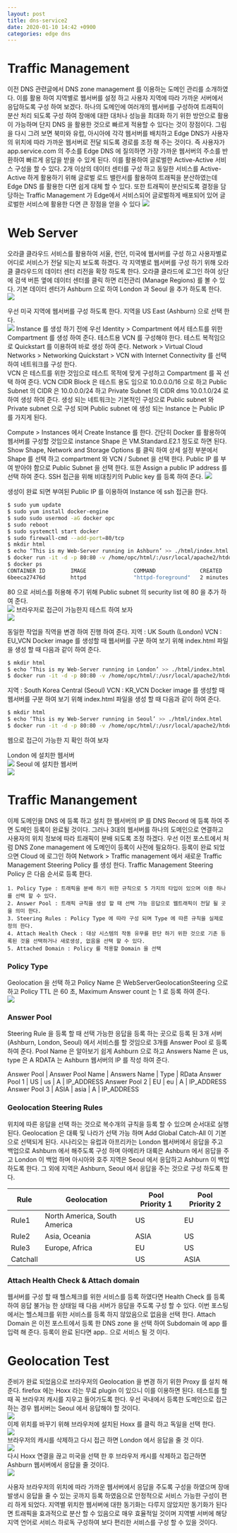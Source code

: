 ```yaml
---
layout: post
title: dns-service2
date: 2020-01-10 14:42 +0900
categories: edge dns
---
```

# Traffic Management
이전 DNS 관련글에서 DNS zone management 를 이용하는 도메인 관리를 소개하였다. 이를 활용 하여 지역별로 웹서버를 설정 하고 사용자 지역에 따라 가까운 서버에서 응답하도록 구성 하여 보겠다. 하나의 도메인에 여러개의 웹서버를 구성하여 트래픽이 분산 처리 되도록 구성 하여 장애에 대한 대처나 성능을 최대화 하기 위한 방안으로 활용이 가능하며 단지 DNS 을 활용한 것으로 빠르게 적용할 수 있다는 것이 장점이다.
그림을 다시 그려 보면 북미와 유럽, 아시아에 각각 웹서버를 배치하고 Edge DNS가 사용자의 위치에 따라 가까운 웹서버로 전달 되도록 경로를 조정 해 주는 것이다. 즉 사용자가 app.service.com 의 주소를 Edge DNS 에 질의하면 가장 가까운 웹서버의 주소를 반환하여 빠르게 응답을 받을 수 있게 된다. 이를 활용하여 글로벌한 Active-Active 서비스 구성을 할 수 있다. 2개 이상의 데이터 센터를 구성 하고 동일한 서비스를 Active-Active 하게 활용하기 위해 글로벌 로드 밸란서를 활용하여 트래픽을 분산하였는데 Edge DNS 를 활용한 다면 쉽게 대체 할 수 있다. 또한 트래픽이 분산되도록 결정을 담당하는 Traffic Management 가 Edge에서 서비스되어 글로벌하게 배포되어 있어 글로벌한 서비스에 활용한 다면 큰 장점을 얻을 수 있다
![](/image/dns-service2/dns-service-1.png)

# Web Server
오라클 클라우드 서비스를 활용하여 서울, 런던, 미국에 웹서버를 구성 하고 사용자별로 어디로 서비스가 전달 되는지 보도록 하겠다. 각 지역별로 웹서버를 구성 하기 위해 오라클 클라우드의 데이터 센터 리전을 확장 하도록 한다. 오라클 클라드에 로그인 하여 상단에 검색 버튼 옆에 데이터 센터를 클릭 하면 리전관리 (Manage Regions) 를 볼 수 있다. 기본 데이터 센터가 Ashburn 으로 하여 London 과 Seoul 을 추가 하도록 한다.  
![](/image/dns-service2/dns-service-2.png)

우선 미국 지역에 웹서버를 구성 하도록 한다. 지역을 US East (Ashburn) 으로 선택 한다.  
![](/image/dns-service2/dns-service-3.png)
Instance 를 생성 하기 전에 우선 Identity > Compartment 에서 테스트를 위한 Compartment 를 생성 하여 준다.
테스트용 VCN 를 구성해야 한다. 테스트 복적임으로 Quickstart 를 이용하여 바로 생성 하여 준다.
Network > Virtual Cloud Networks > Networking Quickstart > VCN with Internet Connectivity 를 선택하여 네트워크를 구성 한다.  
VCN 은 테스트를 위한 것임으로 테스트 목적에 맞게 구성하고 Compartment 를 꼭 선택 하여 준다. VCN CIDR Block 은 테스트 용도 임으로 10.0.0.0/16 으로 하고 Public Subnet 의 CIDR 은 10.0.0.0/24 하고 Private Subnet 의 CIDR dms 10.0.1.0/24 로 하여 생성 하여 준다. 생성 되는 네트워크는 기본적인 구성으로 Public subnet 와 Private subnet 으로 구성 되며 Public subnet 에 생성 되는 Instance 는 Public IP 를 가지게 된다.

Compute > Instances 에서 Create Instance 를 한다. 간단히 Docker 를 활용하여 웹서버를 구성할 것임으로 instance Shape 은 VM.Standard.E2.1 정도로 하면 된다.
Show Shape, Network and Storage Options 를 클릭 하여 상세 설정 부분에서 Shape 를 선택 하고 compartment 와 VCN / Subnet 을 선택 한다. Public IP 를 부여 받아야 함으로 Public Subnet 을 선택 한다. 또한 Assign a public IP address 를 선택 하여 준다.
SSH 접근을 위해 비대칭키의 Public key 를 등록 하여 준다.
![](/image/dns-service2/dns-service-4.png)

생성이 완료 되면 부여된 Public IP 를 이용하여 Instance 에 ssh 접근을 한다.
```bash
$ sudo yum update
$ sudo yum install docker-engine
$ sudo sudo usermod -aG docker opc
$ sudo reboot
$ sudo systemctl start docker
$ sudo firewall-cmd --add-port=80/tcp
$ mkdir html
$ echo ‘This is my Web-Server running in Ashburn’ >> ./html/index.html
$ docker run -it -d -p 80:80 -v /home/opc/html/:/usr/local/apache2/htdocs/ --name http httpd
$ docker ps 
CONTAINER ID        IMAGE               COMMAND              CREATED             STATUS              PORTS                NAMES
6beeca27476d        httpd               "httpd-foreground"   2 minutes ago       Up About a minute   0.0.0.0:80->80/tcp   http
```
80 으로 서비스를 허용해 주기 위해 Public subnet 의 security list 에 80 을 추가 하여 준다.  
![](/image/dns-service2/dns-service-5.png)
브라우저로 접근이 가능한지 테스트 하여 보자  
![](/image/dns-service2/dns-service-6.png)

동일한 작업을 직역을 변경 하여 진행 하여 준다. 
지역 : UK South (London)
VCN : EU_VCN
Docker image 를 생성할 때 웹서버를 구분 하여 보기 위해 index.html 파일을 생성 할 때 다음과 같이 하여 준다.
```bash
$ mkdir html
$ echo ‘This is my Web-Server running in London’ >> ./html/index.html
$ docker run -it -d -p 80:80 -v /home/opc/html/:/usr/local/apache2/htdocs/ --name http httpd
```
지역 : South Korea Central (Seoul)
VCN : KR_VCN
Docker image 를 생성할 때 웹서버를 구분 하여 보기 위해 index.html 파일을 생성 할 때 다음과 같이 하여 준다.
```bash
$ mkdir html
$ echo ‘This is my Web-Server running in Seoul’ >> ./html/index.html
$ docker run -it -d -p 80:80 -v /home/opc/html/:/usr/local/apache2/htdocs/ --name http httpd
```
웹으로 접근이 가능한 지 확인 하여 보자

London 에 설치한 웹서버  
![](/image/dns-service2/dns-service-7.png)
Seoul 에 설치한 웹서버  
![](/image/dns-service2/dns-service-8.png)

# Traffic Manangement
이제 도메인을 DNS 에 등록 하고 설치 한 웹서버의 IP 를 DNS Record 에 등록 하여 주면 도메인 등록이 완료될 것이다. 그러나 3대의 웹서버를 하나의 도메인으로 연결하고 사용자의 위치 정보에 따라 트래픽이 분배 되도록 조정 하겠다.
우선 이전 포스트에서 처럼 DNS Zone management 에 도메인이 등록이 사전에 필요하다. 등록이 완료 되었으면 Cloud 에 로그인 하여 Network > Traffic management 에서 새로운 Traffic Management Steering Policy 를 생성 한다.
Traffic Management Steering Policy 은 다음 순서로 등록 한다.

    1. Policy Type : 트래픽을 분배 하기 위한 규칙으로 5 가지의 타입이 있으며 이중 하나를 선택 할 수 있다. 
    2. Answer Pool : 트래픽 규칙을 생성 할 때 선택 가능 응답으로 웹트래픽이 전달 될 곳을 의미 한다.
    3. Steering Rules : Policy Type 에 따라 구성 되며 Type 에 따른 규칙을 실제로 정의 한다.
    4. Attach Health Check : 대상 시스템의 작동 유무를 판단 하기 위한 것으로 기존 등록된 것을 선택하거나 새로생성, 없음을 선택 할 수 있다.
    5. Attached Domain : Policy 를 적용할 Domain 을 선택

### Policy Type
Geolocation 을 선택 하고 Policy Name 은 WebServerGeolocationSteering 으로 하고 Policy TTL 은 60 초, Maximum Answer count 는 1 로 등록 하여 준다.  
![](/image/dns-service2/dns-service-9.png)

### Answer Pool
Steering Rule 을 등록 할 때 선택 가능한 응답을 등록 하는 곳으로 등록 된 3개 서버 (Ashburn, London, Seoul) 에서 서비스를 할 것임으로 3개를 Answer Pool 로 등록 하여 준다. 
Pool Name 은 알아보기 쉽게 Ashburn 으로 하고 Answers Name 은 us, type 은 A RDATA 는 Ashburn 웹서버의 IP 를 작성 하여 준다.

Answer Pool | Answer Pool Name | Answers Name | Type | RData
Answer Pool 1 | US | us | A | IP_ADDRESS
Answer Pool 2 | EU | eu | A | IP_ADDRESS
Answer Pool 3 | ASIA | asia | A | IP_ADDRESS

### Geolocation Steering Rules
위치에 따른 응답을 선택 하는 것으로 복수개의 규칙을 등록 할 수 있으며 순서대로 실행 된다.
Geolocation 은 대륙 및 나라가 선택 가능 하며 Add Global Catch-All 이 기본으로 선택되게 된다.
시나리오는 유럽과 아프리카는 London 웹서버에서 응답을 주고 백업으로 Ashburn 에서 해주도록 구성 하며 아메리카 대륙은 Ashburn 에서 응답을 주고 London 이 백업 하며 아시아와 호주 지역은 Seoul 에서 응답하고 Ashburn 이 백업 하도록 한다. 그 외에 지역은 Ashburn, Seoul 에서 응답을 주는 것으로 구성 하도록 한다.

Rule | Geolocation | Pool Priority 1 | Pool Priority 2 
--------- | --------- | --------- | --------- 
Rule1 | North America, South America | US | EU
Rule2 | Asia, Oceania | ASIA | US 
Rule3 | Europe, Africa | EU | US
Catchall | | US | ASIA

### Attach Health Check & Attach domain
웹서버를 구성 할 때 헬스체크를 위한 서비스를 등록 하였다면 Health Check 를 등록 하여 응답 불가능 한 상태일 때 다음 서버가 응답을 주도록 구성 할 수 있다. 이번 포스팅에서는 헬스체크를 위한 서비스를 등록 하지 않았음으로 없음을 선택 한다.
Attach Domain 은 이전 포스트에서 등록 한 DNS zone 을 선택 하여 Subdomain 에 app 를 입력 해 준다. 등록이 완료 된다면 app.*.* 으로 서비스 될 것 이다.

# Geolocation Test
준비가 완료 되었음으로 브라우저의 Geolocation 을 변경 하기 위한 Proxy 를 설치 해준다. firefox 에는 Hoxx 라는 무료 plugin 이 있으니 이를 이용하면 된다. 테스트를 할 때 꼭 브라우저 캐시를 지우고 들어가도록 한다. 우선 국내에서 등록한 도메인으로 접근 하는 경우 웹서버는 Seoul 에서 응답해야 할 것이다.  
![](/image/dns-service2/dns-service-10.png)  
이제 위치를 바꾸기 위해 브라우저에 설치된 Hoxx 를 클릭 하고 독일을 선택 한다.  
![](/image/dns-service2/dns-service-11.png)  
브라우저의 캐시를 삭제하고 다시 접근 하면 London 에서 응답을 줄 것 이다.  
![](/image/dns-service2/dns-service-12.png)  
다시 Hoxx 연결을 끊고 미국을 선택 한 후 브라우저 캐시를 삭제하고 접근하면 Ashburn 웹서버에서 응답을 줄 것이다.  
![](/image/dns-service2/dns-service-13.png)  

사용자 브라우저의 위치에 따라 가까운 웹서버에서 응답을 주도록 구성을 하였으며 장애 발생시 응답을 줄 수 있는 곳까지 등록 하였음으로 안정적으로 서비스 가능한 구성이 편리 하게 되었다. 지역별 위치한 웹서버에 대한 동기화는 다루지 않았지만 동기화가 된다면 트래픽을 효과적으로 분산 할 수 있음으로 매우 효율적일 것이며 지역별 서버에 해당 지역 언어로 서비스 하로독 구성하여 보다 편리한 서비스를 구성 할 수 있을 것이다.